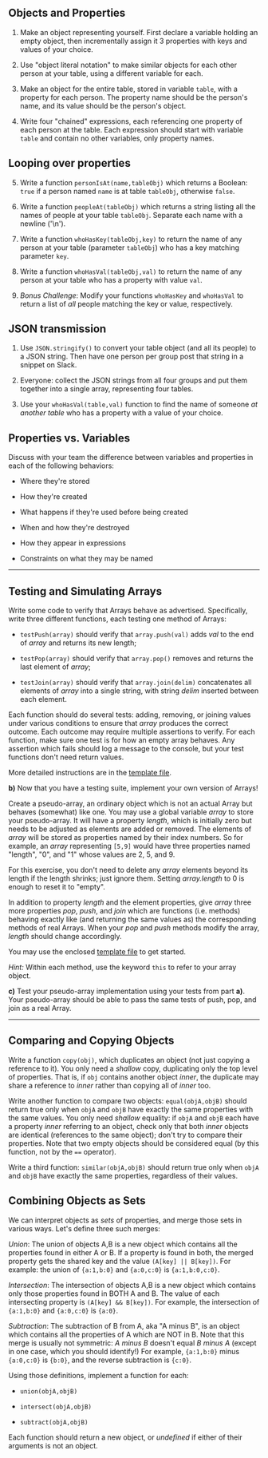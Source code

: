 
## Objects and Properties

1. Make an object representing yourself.  First declare a variable holding an empty object, then incrementally assign it 3 properties with keys and values of your choice.

2. Use "object literal notation" to make similar objects for each other person at your table, using a different variable for each.

3. Make an object for the entire table, stored in variable `table`, with a property for each person.  The property name should be the person's name, and its value should be the person's object.

4. Write four "chained" expressions, each referencing one property of each person at the table.  Each expression should start with variable `table` and contain no other variables, only property names.

## Looping over properties

5. Write a function `personIsAt(name,tableObj)` which returns a Boolean: `true` if a person named `name` is at table `tableObj`, otherwise `false`.

6. Write a function `peopleAt(tableObj)` which returns a string listing all the names of people at your table `tableObj`.  Separate each name with a newline ('\n').

7. Write a function `whoHasKey(tableObj,key)` to return the name of any person at your table (parameter `tableObj`) who has a key matching parameter `key`.

8. Write a function `whoHasVal(tableObj,val)` to return the name of any person at your table who has a property with value `val`.

9. *Bonus Challenge*: Modify your functions `whoHasKey` and `whoHasVal` to return a list of _all_ people matching the key or value, respectively.

## JSON transmission

1. Use `JSON.stringify()` to convert your table object (and all its people) to a JSON string.  Then have one person per group post that string in a snippet on Slack.

2. Everyone: collect the JSON strings from all four groups and put them together into a single array, representing four tables.

3. Use your `whoHasVal(table,val)` function to find the name of someone _at another table_ who has a property with a value of your choice.

## Properties vs. Variables

Discuss with your team the difference between variables and properties in each of the following behaviors:

* Where they're stored

* How they're created

* What happens if they're used before being created

* When and how they're destroyed

* How they appear in expressions

* Constraints on what they may be named

---

## Testing and Simulating Arrays

Write some code to verify that Arrays behave as advertised.  Specifically, write three different functions, each testing one method of Arrays:

* `testPush(array)` should verify that `array.push(val)` adds _val_ to the end of _array_ and returns its new length;

* `testPop(array)` should verify that `array.pop()` removes and returns the last element of _array_;

* `testJoin(array)` should verify that `array.join(delim)` concatenates all elements of _array_ into a single string, with string _delim_ inserted between each element.


Each function should do several tests:  adding, removing, or joining values under various conditions to ensure that _array_ produces the correct outcome.  Each outcome may require multiple assertions to verify.  For each function, make sure one test is for how an empty array behaves.
Any assertion which fails should log a message to the console, but your test functions don't need return values.

More detailed instructions are in the [template file](array-test-template.js).

**b)** Now that you have a testing suite, implement your own version of Arrays!

Create a pseudo-array, an ordinary object which is not an actual Array but behaves
(somewhat) like one.  You may use a global variable _array_ to store
your pseudo-array.
It will have a property _length_, which is initially zero but needs to be adjusted as elements are added or removed.
The elements of _array_ will be stored as properties named by their index numbers.
So for example, an _array_ representing `[5,9]` would have three properties named "length", "0", and "1" whose values are 2, 5, and 9.

For this exercise, you don't need to delete any _array_ elements beyond its length if the length shrinks; just ignore them.  Setting _array.length_ to 0 is enough to reset it to "empty".

In addition to property _length_ and the element properties, give _array_ three more properties _pop_, _push_, and
_join_ which are functions (i.e. methods) behaving exactly like (and returning the same values as) the
corresponding methods of real Arrays.  When your _pop_ and _push_ methods modify the array, _length_ should change accordingly.

You may use the enclosed [template file](pseudo-array-template.js) to get started.

_Hint:_ Within each method, use the keyword `this` to refer to your array object.

**c)**  Test your pseudo-array implementation using your tests from part **a)**.  Your pseudo-array should be able to pass the same tests of push, pop, and join as a real Array.

---

## Comparing and Copying Objects


Write a function `copy(obj)`, which duplicates an object (not just copying a reference to it).  You only need a _shallow_ copy, duplicating only the top level of properties.  That is, if `obj` contains another object _inner_, the duplicate may share a reference to _inner_ rather than copying all of _inner_ too.

Write another function to compare two objects:
`equal(objA,objB)` should return true only when `objA` and `objB` have exactly the same properties with the same values.  You only need _shallow_ equality: if `objA` and `objB` each have a property _inner_ referring to an object, check only that both _inner_ objects are identical (references to the same object); don't try to compare their properties.
Note that two empty objects should be considered equal (by this function, not by the `==` operator).

Write a third function:
`similar(objA,objB)` should return true only when `objA` and `objB` have exactly the same properties, regardless of their values.

## Combining Objects as Sets

We can interpret objects as _sets_ of properties, and merge those sets in various ways.  Let's define three such merges:

*Union*: The union of objects A,B is a new object which contains all the properties found in either A or B.  If a property is found in both, the merged property gets the shared key and the value `(A[key] || B[key])`.
For example: the union of `{a:1,b:0}` and `{a:0,c:0}` is `{a:1,b:0,c:0}`.

*Intersection*: The intersection of objects A,B is a new object which contains only those properties found in BOTH A and B.  The value of each intersecting property is `(A[key] && B[key])`.
For example, the intersection of `{a:1,b:0}` and `{a:0,c:0}` is `{a:0}`.

*Subtraction*: The subtraction of B from A, aka "A minus B", is an object which contains all the properties of A which are NOT in B.  Note that this merge is usually not symmetric: _A minus B_ doesn't equal _B minus A_ (except in one case, which you should identify!)
For example, `{a:1,b:0}` minus `{a:0,c:0}` is `{b:0}`, and the reverse subtraction is `{c:0}`.

Using those definitions, implement a function for each:

* `union(objA,objB)`

* `intersect(objA,objB)`

* `subtract(objA,objB)`

Each function should return a new object, or _undefined_ if either of their arguments is not an object.



